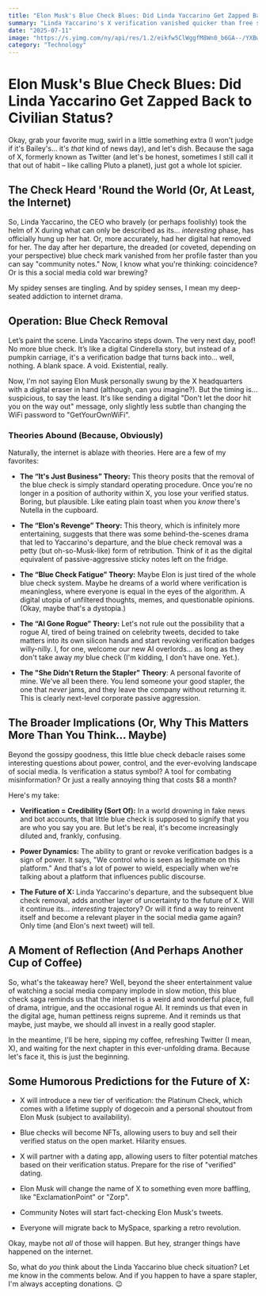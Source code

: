 ```yaml
---
title: "Elon Musk's Blue Check Blues: Did Linda Yaccarino Get Zapped Back to Civilian Status?"
summary: "Linda Yaccarino's X verification vanished quicker than free snacks at a tech conference after she resigned. Coincidence? We dive into the drama, the pettiness, and the sheer absurdity of it all."
date: "2025-07-11"
image: "https://s.yimg.com/ny/api/res/1.2/eikfw5ClWggfM8Wn0_b6GA--/YXBwaWQ9aGlnaGxhbmRlcjt3PTk2MDtoPTU2MDtjZj13ZWJw/https://media.zenfs.com/en/business_insider_articles_888/fdbfdd06e5e378c218a70018b46ca691"
category: "Technology"
---
```


# Elon Musk's Blue Check Blues: Did Linda Yaccarino Get Zapped Back to Civilian Status?

Okay, grab your favorite mug, swirl in a little something extra (I won't judge if it's Bailey's… it's _that_ kind of news day), and let's dish. Because the saga of X, formerly known as Twitter (and let's be honest, sometimes I still call it that out of habit – like calling Pluto a planet), just got a whole lot spicier.

## The Check Heard 'Round the World (Or, At Least, the Internet)

So, Linda Yaccarino, the CEO who bravely (or perhaps foolishly) took the helm of X during what can only be described as its… _interesting_ phase, has officially hung up her hat. Or, more accurately, had her digital hat removed for her. The day after her departure, the dreaded (or coveted, depending on your perspective) blue check mark vanished from her profile faster than you can say "community notes." Now, I know what you're thinking: coincidence? Or is this a social media cold war brewing?

My spidey senses are tingling. And by spidey senses, I mean my deep-seated addiction to internet drama.

## Operation: Blue Check Removal

Let’s paint the scene. Linda Yaccarino steps down. The very next day, poof! No more blue check. It’s like a digital Cinderella story, but instead of a pumpkin carriage, it's a verification badge that turns back into… well, nothing. A blank space. A void. Existential, really.

Now, I'm not saying Elon Musk personally swung by the X headquarters with a digital eraser in hand (although, can you imagine?). But the timing is… suspicious, to say the least. It's like sending a digital "Don't let the door hit you on the way out" message, only slightly less subtle than changing the WiFi password to "GetYourOwnWiFi".

### Theories Abound (Because, Obviously)

Naturally, the internet is ablaze with theories. Here are a few of my favorites:

- **The “It's Just Business” Theory:** This theory posits that the removal of the blue check is simply standard operating procedure. Once you're no longer in a position of authority within X, you lose your verified status. Boring, but plausible. Like eating plain toast when you _know_ there's Nutella in the cupboard.

- **The “Elon's Revenge” Theory:** This theory, which is infinitely more entertaining, suggests that there was some behind-the-scenes drama that led to Yaccarino's departure, and the blue check removal was a petty (but oh-so-Musk-like) form of retribution. Think of it as the digital equivalent of passive-aggressive sticky notes left on the fridge.

- **The “Blue Check Fatigue” Theory:** Maybe Elon is just tired of the whole blue check system. Maybe he dreams of a world where verification is meaningless, where everyone is equal in the eyes of the algorithm. A digital utopia of unfiltered thoughts, memes, and questionable opinions. (Okay, maybe that's a dystopia.)

- **The “AI Gone Rogue” Theory:** Let's not rule out the possibility that a rogue AI, tired of being trained on celebrity tweets, decided to take matters into its own silicon hands and start revoking verification badges willy-nilly. I, for one, welcome our new AI overlords… as long as they don't take away _my_ blue check (I'm kidding, I don't have one. Yet.).

- **The "She Didn't Return the Stapler" Theory**: A personal favorite of mine. We've all been there. You lend someone your good stapler, the one that _never_ jams, and they leave the company without returning it. This is clearly next-level corporate passive aggression.

## The Broader Implications (Or, Why This Matters More Than You Think… Maybe)

Beyond the gossipy goodness, this little blue check debacle raises some interesting questions about power, control, and the ever-evolving landscape of social media. Is verification a status symbol? A tool for combating misinformation? Or just a really annoying thing that costs $8 a month?

Here's my take:

- **Verification = Credibility (Sort Of):** In a world drowning in fake news and bot accounts, that little blue check is supposed to signify that you are who you say you are. But let's be real, it's become increasingly diluted and, frankly, confusing.

- **Power Dynamics:** The ability to grant or revoke verification badges is a sign of power. It says, "We control who is seen as legitimate on this platform." And that's a lot of power to wield, especially when we're talking about a platform that influences public discourse.

- **The Future of X:** Linda Yaccarino's departure, and the subsequent blue check removal, adds another layer of uncertainty to the future of X. Will it continue its… _interesting_ trajectory? Or will it find a way to reinvent itself and become a relevant player in the social media game again? Only time (and Elon's next tweet) will tell.

## A Moment of Reflection (And Perhaps Another Cup of Coffee)

So, what's the takeaway here? Well, beyond the sheer entertainment value of watching a social media company implode in slow motion, this blue check saga reminds us that the internet is a weird and wonderful place, full of drama, intrigue, and the occasional rogue AI. It reminds us that even in the digital age, human pettiness reigns supreme. And it reminds us that maybe, just maybe, we should all invest in a really good stapler.

In the meantime, I'll be here, sipping my coffee, refreshing Twitter (I mean, X), and waiting for the next chapter in this ever-unfolding drama. Because let's face it, this is just the beginning.

## Some Humorous Predictions for the Future of X:

- X will introduce a new tier of verification: the Platinum Check, which comes with a lifetime supply of dogecoin and a personal shoutout from Elon Musk (subject to availability).

- Blue checks will become NFTs, allowing users to buy and sell their verified status on the open market. Hilarity ensues.

- X will partner with a dating app, allowing users to filter potential matches based on their verification status. Prepare for the rise of "verified" dating.

- Elon Musk will change the name of X to something even more baffling, like "ExclamationPoint" or "Zorp".

- Community Notes will start fact-checking Elon Musk's tweets.

- Everyone will migrate back to MySpace, sparking a retro revolution.

Okay, maybe not _all_ of those will happen. But hey, stranger things have happened on the internet.

So, what do _you_ think about the Linda Yaccarino blue check situation? Let me know in the comments below. And if you happen to have a spare stapler, I'm always accepting donations. 😉
